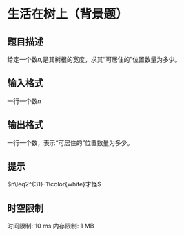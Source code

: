 # 生活在树上（背景题）

## 题目描述

给定一个数$n$,是其树根的宽度，求其“可居住的”位置数量为多少。

## 输入格式

一行一个数$n$

## 输出格式

一行一个数，表示“可居住的”位置数量为多少。

## 提示

$n\leq2^{31}-1\color{white}才怪$

## 时空限制

时间限制: 10 ms
内存限制: 1 MB
